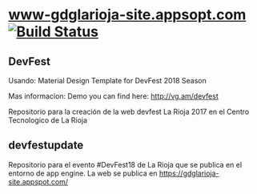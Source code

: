# www-gdglarioja-site.appsopt.com [![Build Status](https://travis-ci.org/GDGLaRioja/www-gdglarioja-site.appspot.com.svg?branch=master)](https://travis-ci.org/GDGLaRioja/www-gdglarioja-site.appspot.com)

## DevFest

Usando:
Material Design Template for DevFest 2018 Season

Mas informacion:
Demo you can find here: http://vg.am/devfest

Repositorio para la creación de la web devfest La Rioja 2017 en el Centro Tecnologico de La Rioja

## devfestupdate
Repositorio para el evento #DevFest18 de La Rioja que se publica en el entorno de  app engine.
La web se publica en https://gdglarioja-site.appspot.com/
